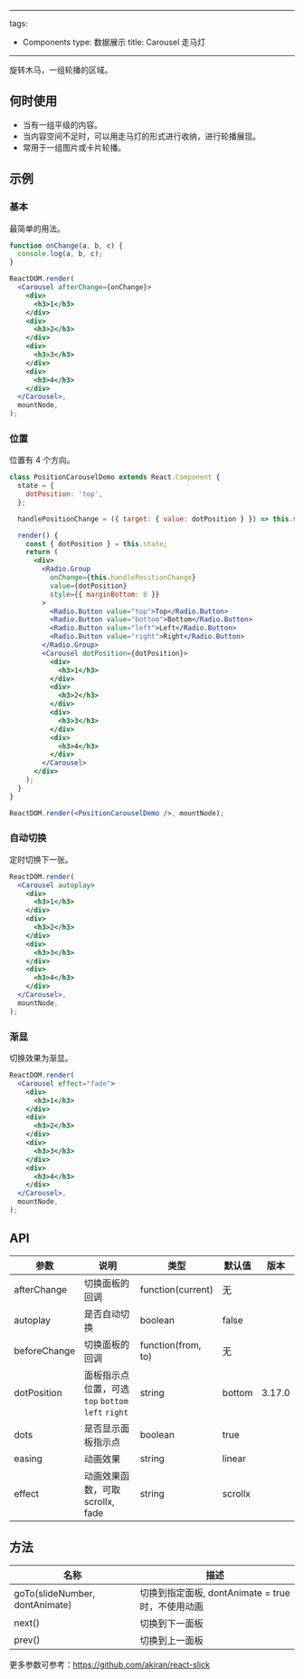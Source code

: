 ---
tags:
  - Components
type: 数据展示
title: Carousel 走马灯
------

旋转木马，一组轮播的区域。

## 何时使用

*   当有一组平级的内容。
*   当内容空间不足时，可以用走马灯的形式进行收纳，进行轮播展现。
*   常用于一组图片或卡片轮播。

## 示例

### 基本

最简单的用法。

```jsx live
function onChange(a, b, c) {
  console.log(a, b, c);
}

ReactDOM.render(
  <Carousel afterChange={onChange}>
    <div>
      <h3>1</h3>
    </div>
    <div>
      <h3>2</h3>
    </div>
    <div>
      <h3>3</h3>
    </div>
    <div>
      <h3>4</h3>
    </div>
  </Carousel>,
  mountNode,
);
```

### 位置

位置有 4 个方向。

```jsx live
class PositionCarouselDemo extends React.Component {
  state = {
    dotPosition: 'top',
  };

  handlePositionChange = ({ target: { value: dotPosition } }) => this.setState({ dotPosition });

  render() {
    const { dotPosition } = this.state;
    return (
      <div>
        <Radio.Group
          onChange={this.handlePositionChange}
          value={dotPosition}
          style={{ marginBottom: 8 }}
        >
          <Radio.Button value="top">Top</Radio.Button>
          <Radio.Button value="bottom">Bottom</Radio.Button>
          <Radio.Button value="left">Left</Radio.Button>
          <Radio.Button value="right">Right</Radio.Button>
        </Radio.Group>
        <Carousel dotPosition={dotPosition}>
          <div>
            <h3>1</h3>
          </div>
          <div>
            <h3>2</h3>
          </div>
          <div>
            <h3>3</h3>
          </div>
          <div>
            <h3>4</h3>
          </div>
        </Carousel>
      </div>
    );
  }
}

ReactDOM.render(<PositionCarouselDemo />, mountNode);
```

### 自动切换

定时切换下一张。

```jsx live
ReactDOM.render(
  <Carousel autoplay>
    <div>
      <h3>1</h3>
    </div>
    <div>
      <h3>2</h3>
    </div>
    <div>
      <h3>3</h3>
    </div>
    <div>
      <h3>4</h3>
    </div>
  </Carousel>,
  mountNode,
);
```

### 渐显

切换效果为渐显。

```jsx live
ReactDOM.render(
  <Carousel effect="fade">
    <div>
      <h3>1</h3>
    </div>
    <div>
      <h3>2</h3>
    </div>
    <div>
      <h3>3</h3>
    </div>
    <div>
      <h3>4</h3>
    </div>
  </Carousel>,
  mountNode,
);
```

## API

| 参数 | 说明 | 类型 | 默认值 | 版本 |
| --- | --- | --- | --- | --- |
| afterChange | 切换面板的回调 | function(current) | 无 |  |  |
| autoplay | 是否自动切换 | boolean | false |  |  |
| beforeChange | 切换面板的回调 | function(from, to) | 无 |  |  |
| dotPosition | 面板指示点位置，可选 `top` `bottom` `left` `right` | string | bottom | 3.17.0 | 3.17.0 |
| dots | 是否显示面板指示点 | boolean | true |  |  |
| easing | 动画效果 | string | linear |  |  |
| effect | 动画效果函数，可取 scrollx, fade | string | scrollx |  |  |

## 方法

| 名称                           | 描述                                              |
| ------------------------------ | ------------------------------------------------- |
| goTo(slideNumber, dontAnimate) | 切换到指定面板, dontAnimate = true 时，不使用动画 | 3.9.3 |
| next()                         | 切换到下一面板                                    |  |
| prev()                         | 切换到上一面板                                    |  |

更多参数可参考：<https://github.com/akiran/react-slick>
